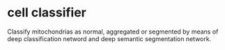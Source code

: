 # cell classifier
Classify mitochondrias as normal, aggregated or segmented by means of deep classification netword and deep semantic segmentation network.
